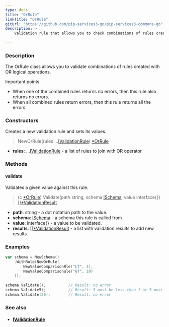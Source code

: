```yaml
---
type: docs
title: "OrRule"
linkTitle: "OrRule"
gitUrl: "https://github.com/pip-services3-go/pip-services3-commons-go"
description: >
    Validation rule that allows you to check combinations of rules created with OR logical operations.
    
---
```


### Description

The OrRule class allows you to validate combinations of rules created with OR logical operations.

Important points

- When one of the combined rules returns no errors, then this rule also returns no errors.
- When all combined rules return errors, then this rule returns all the errors.

### Constructors
Creates a new validation rule and sets its values.

> NewOrRule(rules ...[IValidationRule](../ivalidation_rule)) [*OrRule]()

- **rules**: ...[IValidationRule](../ivalidation_rule) - a list of rules to join with OR operator     

### Methods

#### validate
Validates a given value against this rule.

> (c [*OrRule]()) Validate(path string, schema [ISchema](../ischema), value interface{}) [][*ValidationResult](../validation_result)

- **path**: string - a dot notation path to the value.
- **schema**: [ISchema](../ischema) - a schema this rule is called from
- **value**: interface{} - a value to be validated.
- **results**: [][*ValidationResult](../validation_result) - a list with validation results to add new results.


### Examples

```go
var schema = NewSchema()
    .WithRule(NewOrRule(
        NewValueComparisonRle("LT", 1),
        NewValueComparisonule("GT", 10)
    ));
 
schema.Validate();          // Result: no error
schema.Validate5);          // Result: 5 must be less than 1 or 5 must be more than 10
schema.Validate(20);        // Result: no error

```

### See also
- #### [IValidationRule](../ivalidation_rule)

